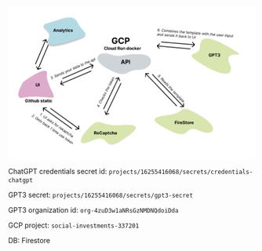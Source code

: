 
![t4m doc img](images/t4m.png)

ChatGPT credentials secret id: ```projects/16255416068/secrets/credentials-chatgpt```

GPT3 secret: ```projects/16255416068/secrets/gpt3-secret```

GPT3 organization id: ```org-4zuD3w1aNRsGzNMDNQdoiDda```

GCP project: ```social-investments-337201```

DB: Firestore
